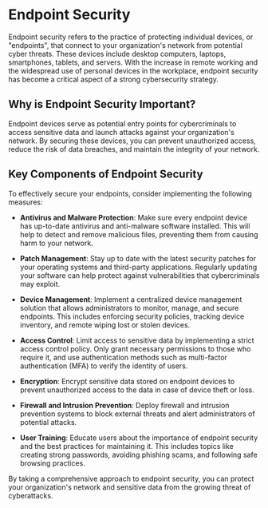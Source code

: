 # Endpoint Security

Endpoint security refers to the practice of protecting individual devices, or "endpoints", that connect to your organization's network from potential cyber threats. These devices include desktop computers, laptops, smartphones, tablets, and servers. With the increase in remote working and the widespread use of personal devices in the workplace, endpoint security has become a critical aspect of a strong cybersecurity strategy.

## Why is Endpoint Security Important?

Endpoint devices serve as potential entry points for cybercriminals to access sensitive data and launch attacks against your organization's network. By securing these devices, you can prevent unauthorized access, reduce the risk of data breaches, and maintain the integrity of your network.

## Key Components of Endpoint Security

To effectively secure your endpoints, consider implementing the following measures:

- **Antivirus and Malware Protection**: Make sure every endpoint device has up-to-date antivirus and anti-malware software installed. This will help to detect and remove malicious files, preventing them from causing harm to your network.

- **Patch Management**: Stay up to date with the latest security patches for your operating systems and third-party applications. Regularly updating your software can help protect against vulnerabilities that cybercriminals may exploit.

- **Device Management**: Implement a centralized device management solution that allows administrators to monitor, manage, and secure endpoints. This includes enforcing security policies, tracking device inventory, and remote wiping lost or stolen devices.

- **Access Control**: Limit access to sensitive data by implementing a strict access control policy. Only grant necessary permissions to those who require it, and use authentication methods such as multi-factor authentication (MFA) to verify the identity of users.

- **Encryption**: Encrypt sensitive data stored on endpoint devices to prevent unauthorized access to the data in case of device theft or loss.

- **Firewall and Intrusion Prevention**: Deploy firewall and intrusion prevention systems to block external threats and alert administrators of potential attacks.

- **User Training**: Educate users about the importance of endpoint security and the best practices for maintaining it. This includes topics like creating strong passwords, avoiding phishing scams, and following safe browsing practices.

By taking a comprehensive approach to endpoint security, you can protect your organization's network and sensitive data from the growing threat of cyberattacks.